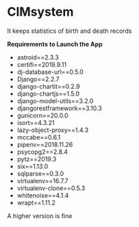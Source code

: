 # CIMsystem
It keeps statistics of birth and death records

**Requirements to Launch the App**
- astroid==2.3.3
- certifi==2019.9.11
- dj-database-url==0.5.0
- Django==2.2.7
- django-chartit==0.2.9
- django-chartjs==1.5.0
- django-model-utils==3.2.0
- djangorestframework==3.10.3
- gunicorn==20.0.0
- isort==4.3.21
- lazy-object-proxy==1.4.3
- mccabe==0.6.1
- pipenv==2018.11.26
- psycopg2==2.8.4
- pytz==2019.3
- six==1.13.0
- sqlparse==0.3.0
- virtualenv==16.7.7
- virtualenv-clone==0.5.3
- whitenoise==4.1.4
- wrapt==1.11.2

A higher version is fine
